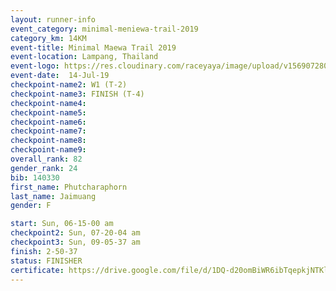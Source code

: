 ```yaml
---
layout: runner-info 
event_category: minimal-meniewa-trail-2019 
category_km: 14KM 
event-title: Minimal Maewa Trail 2019 
event-location: Lampang, Thailand 
event-logo: https://res.cloudinary.com/raceyaya/image/upload/v1569072805/logo/minimal-trail_ktnvsp.jpg 
event-date:  14-Jul-19 
checkpoint-name2: W1 (T-2) 
checkpoint-name3: FINISH (T-4) 
checkpoint-name4: 
checkpoint-name5: 
checkpoint-name6: 
checkpoint-name7: 
checkpoint-name8: 
checkpoint-name9: 
overall_rank: 82
gender_rank: 24
bib: 140330
first_name: Phutcharaphorn
last_name: Jaimuang
gender: F

start: Sun, 06-15-00 am
checkpoint2: Sun, 07-20-04 am
checkpoint3: Sun, 09-05-37 am
finish: 2-50-37
status: FINISHER
certificate: https://drive.google.com/file/d/1DQ-d20omBiWR6ibTqepkjNTKl3Ef5Ptz/view?usp=sharing
---
```

